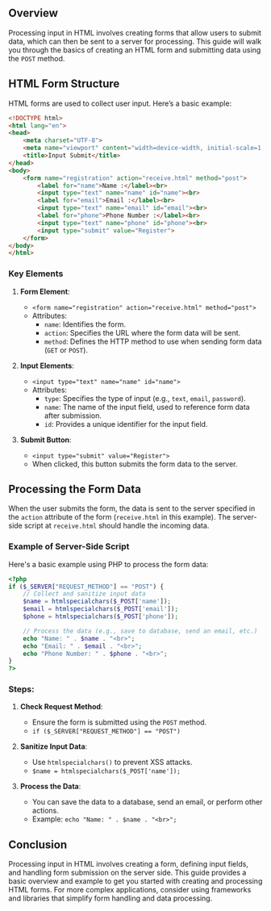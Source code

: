 ## Overview

Processing input in HTML involves creating forms that allow users to submit data, which can then be sent to a server for processing. This guide will walk you through the basics of creating an HTML form and submitting data using the `POST` method.

## HTML Form Structure

HTML forms are used to collect user input. Here’s a basic example:

```html
<!DOCTYPE html>
<html lang="en">
<head>
    <meta charset="UTF-8">
    <meta name="viewport" content="width=device-width, initial-scale=1.0">
    <title>Input Submit</title>
</head>
<body>
    <form name="registration" action="receive.html" method="post">
        <label for="name">Name :</label><br>
        <input type="text" name="name" id="name"><br>
        <label for="email">Email :</label><br>
        <input type="text" name="email" id="email"><br>
        <label for="phone">Phone Number :</label><br>
        <input type="text" name="phone" id="phone"><br>
        <input type="submit" value="Register">
    </form>
</body>
</html>
```

### Key Elements

1. **Form Element**: 
   - `<form name="registration" action="receive.html" method="post">`
   - Attributes:
     - `name`: Identifies the form.
     - `action`: Specifies the URL where the form data will be sent.
     - `method`: Defines the HTTP method to use when sending form data (`GET` or `POST`).

2. **Input Elements**:
   - `<input type="text" name="name" id="name">`
   - Attributes:
     - `type`: Specifies the type of input (e.g., `text`, `email`, `password`).
     - `name`: The name of the input field, used to reference form data after submission.
     - `id`: Provides a unique identifier for the input field.

3. **Submit Button**:
   - `<input type="submit" value="Register">`
   - When clicked, this button submits the form data to the server.

## Processing the Form Data

When the user submits the form, the data is sent to the server specified in the `action` attribute of the form (`receive.html` in this example). The server-side script at `receive.html` should handle the incoming data.

### Example of Server-Side Script

Here's a basic example using PHP to process the form data:

```php
<?php
if ($_SERVER["REQUEST_METHOD"] == "POST") {
    // Collect and sanitize input data
    $name = htmlspecialchars($_POST['name']);
    $email = htmlspecialchars($_POST['email']);
    $phone = htmlspecialchars($_POST['phone']);

    // Process the data (e.g., save to database, send an email, etc.)
    echo "Name: " . $name . "<br>";
    echo "Email: " . $email . "<br>";
    echo "Phone Number: " . $phone . "<br>";
}
?>
```

### Steps:

1. **Check Request Method**:
   - Ensure the form is submitted using the `POST` method.
   - `if ($_SERVER["REQUEST_METHOD"] == "POST")`

2. **Sanitize Input Data**:
   - Use `htmlspecialchars()` to prevent XSS attacks.
   - `$name = htmlspecialchars($_POST['name']);`

3. **Process the Data**:
   - You can save the data to a database, send an email, or perform other actions.
   - Example: `echo "Name: " . $name . "<br>";`

## Conclusion

Processing input in HTML involves creating a form, defining input fields, and handling form submission on the server side. This guide provides a basic overview and example to get you started with creating and processing HTML forms. For more complex applications, consider using frameworks and libraries that simplify form handling and data processing.
